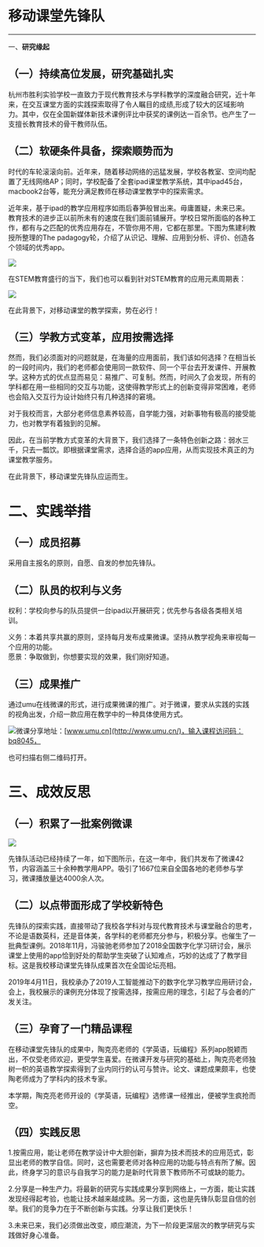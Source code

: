# 移动课堂先锋队

---

一、**研究缘起**

## **（一）持续高位发展，研究基础扎实**

杭州市胜利实验学校一直致力于现代教育技术与学科教学的深度融合研究，近十年来，在交互课堂方面的实践探索取得了令人瞩目的成绩,形成了较大的区域影响力。其中，仅在全国新媒体新技术课例评比中获奖的课例达一百余节。也产生了一支擅长教育技术的骨干教师队伍。

## **（二）软硬条件具备，探索顺势而为**

时代的车轮滚滚向前。近年来，随着移动网络的迅猛发展，学校各教室、空间均配置了无线网络AP；同时，学校配备了全套ipad课堂教学系统，其中ipad45台，macbook2台等，能充分满足教师在移动课堂教学中的探索需求。

近年来，基于ipad的教学应用程序如雨后春笋般冒出来。毋庸置疑，未来已来。教育技术的进步正以前所未有的速度在我们面前铺展开。学校日常所面临的各种工作，都有与之匹配的优秀应用存在，不管你用不用，它都在那里。下图为焦建利教授所整理的The padagogy轮，介绍了从识记、理解、应用到分析、评价、创造各个领域的优秀app。

![](file:///C:\Users\Administrator\AppData\Local\Temp\ksohtml5280\wps1.jpg)

在STEM教育盛行的当下，我们也可以看到针对STEM教育的应用元素周期表：

![](file:///C:\Users\Administrator\AppData\Local\Temp\ksohtml5280\wps2.jpg)

在此背景下，对移动课堂的教学探索，势在必行！

## （三）学教方式变革，应用按需选择

然而，我们必须面对的问题就是，在海量的应用面前，我们该如何选择？在相当长的一段时间内，我们的老师都会使用同一款软件、同一个平台去开发课件、开展教学。这种方式的优点显而易见：易推广、可复制。然而，时间久了会发现，所有的学科都在用一些相同的交互与功能，这使得教学形式上的创新变得非常困难，老师也会陷入交互行为设计始终只有几种选择的窘境。

对于我校而言，大部分老师信息素养较高，自学能力强，对新事物有极高的接受能力，也对教学有着独到的见解。

因此，在当前学教方式变革的大背景下，我们选择了一条特色创新之路：弱水三千，只去一瓢饮。即根据课堂需求，选择合适的app应用，从而实现技术真正的为课堂教学服务。

在此背景下，移动课堂先锋队应运而生。

# 二、实践举措

## （一）成员招募

采用自主报名的原则，自愿、自发的参加先锋队。

## （二）队员的权利与义务

权利：学校向参与的队员提供一台ipad以开展研究；优先参与各级各类相关培训。

义务：本着共享共赢的原则，坚持每月发布成果微课。坚持从教学视角来审视每一个应用的功能。  
愿景：争取做到，你想要实现的效果，我们刚好知道。

## （三）成果推广

通过umu在线微课的形式，进行成果微课的推广。对于微课，要求从实践的实践的视角出发，介绍一款应用在教学中的一种具体使用方式。

![](file:///C:\Users\Administrator\AppData\Local\Temp\ksohtml5280\wps3.jpg)微课分享地址：[www.umu.cn](http://www.umu.cn/)，输入课程访问码：bq8045，

也可扫描右侧二维码打开。

# 三、成效反思

## （一）积累了一批案例微课

![](file:///C:\Users\Administrator\AppData\Local\Temp\ksohtml5280\wps4.jpg)

先锋队活动已经持续了一年，如下图所示，在这一年中，我们共发布了微课42节，内容涵盖三十余种教学用APP。吸引了1667位来自全国各地的老师参与学习，微课播放量达4000余人次。

## （二）以点带面形成了学校新特色

先锋队的探索实践，直接带动了我校各学科对与现代教育技术与课堂融合的思考，不论是语数英科，还是音体美，各学科的老师都充分参与，积极分享。也催生了一批典型课例。2018年11月，冯骏驰老师参加了2018全国数字化学习研讨会，展示课堂上使用的app恰到好处的帮助学生突破了认知难点，巧妙的达成了了教学目标。这是我校移动课堂先锋队成果首次在全国论坛亮相。

2019年4月11日，我校承办了2019人工智能推动下的数字化学习教学应用研讨会，会上，我校展示的课例充分体现了按需选择，按需应用的理念，引起了与会者的广发关注。

## （三）孕育了一门精品课程

在移动课堂先锋队的成果中，陶克亮老师的《学英语，玩编程》系列app脱颖而出，不仅受老师欢迎，更受学生喜爱。在微课开发与研究的基础上，陶克亮老师独树一帜的英语教学探索得到了业内同行的认可与赞许。论文、课题成果颇丰，也使陶老师成为了学科内的技术专家。

本学期，陶克亮老师开设的《学英语，玩编程》选修课一经推出，便被学生疯抢而空。

## （四）实践反思

1.按需应用，能让老师在教学设计中大胆创新，摒弃为技术而技术的应用范式，彰显出老师的教学自信。同时，这也需要老师对各种应用的功能与特点有所了解。因此，终身学习的意识与自我学习的能力是新时代背景下教师所不可或缺的能力。

2.分享是一种生产力。将最新的研究与实践成果分享到网络上，一方面，能让实践发现经得起考验，也能让技术越来越成熟。另一方面，这也是先锋队彰显自信的创举。我们的竞争力在于不断创新与实践。分享让我们更快乐！

3.未来已来，我们必须做出改变，顺应潮流，为下一阶段更深层次的教学研究与实践做好身心准备。


